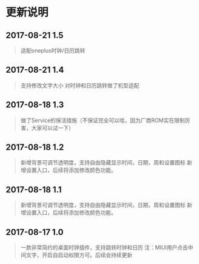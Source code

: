 # 更新说明

## 2017-08-21 1.5

> 适配oneplus时钟/日历跳转


## 2017-08-21 1.4

> 支持修改文字大小
> 对时钟和日历跳转做了机型适配

## 2017-08-18 1.3

> 做了Service的保活措施（不保证完全可以哈，因为厂商ROM实在限制厉害，大家可以试一下）

## 2017-08-18 1.2

> 新增背景可调节透明度，支持自由隐藏显示时间，日期，周和设置图标
> 新增设置入口，后续将添加修改颜色功能。

## 2017-08-18 1.1

> 新增背景可调节透明度，支持自由隐藏显示时间，日期，周和设置图标
> 新增设置入口，后续将添加修改颜色功能。

## 2017-08-17 1.0

> 一款非常简约的桌面时钟插件，支持跳转时钟和日历
> 注：MIUI用户点击中间文字，开启自启动权限方可。后续会持续更新